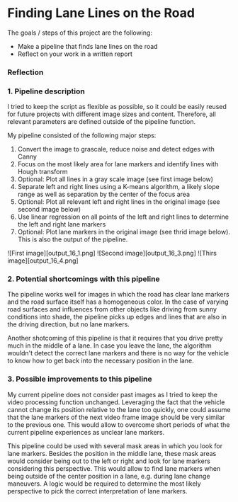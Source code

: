 # **Finding Lane Lines on the Road** 

The goals / steps of this project are the following:
* Make a pipeline that finds lane lines on the road
* Reflect on your work in a written report


### Reflection


### 1. Pipeline description

I tried to keep the script as flexible as possible, so it could be easily reused for future projects with different image sizes and content. Therefore, all relevant parameters are defined outside of the pipeline function.

My pipeline consisted of the following major steps:

1. Convert the image to grascale, reduce noise and detect edges with Canny
1. Focus on the most likely area for lane markers and identify lines with Hough transform
1. Optional: Plot all lines in a gray scale image (see first image below)
1. Separate left and right lines using a K-means algorithm, a likely slope range as well as separation by the center of the focus area
1. Optional: Plot all relevant left and right lines in the original image (see second image below)
1. Use linear regression on all points of the left and right lines to determine the left and right lane markers
1. Optional: Plot lane markers in the original image (see thrid image below). This is also the output of the pipeline.

![First image][output_16_1.png]
![Second image][output_16_3.png]
![Thirs image][output_16_4.png]


### 2. Potential shortcomings with this pipeline

The pipeline works well for images in which the road has clear lane markers and the road surface itself has a homogeneous color. In the case of varying road surfaces and influences from other objects like driving from sunny conditions into shade, the pipeline picks up edges and lines that are also in the driving direction, but no lane markers.

Another shotcoming of this pipeline is that it requires that you drive pretty much in the middle of a lane. In case you leave the lane, the algorithm wouldn't detect the correct lane markers and there is no way for the vehicle to know how to get back into the necessary position in the lane.


### 3. Possible improvements to this pipeline

My current pipeline does not consider past images as I tried to keep the video processing function unchanged. Leveraging the fact that the vehicle cannot change its position relative to the lane too quickly, one could assume that the lane markers of the next video frame image should be very similar to the previous one. This would allow to overcome short periods of what the current pipeline experiences as unclear lane markers.

This pipeline could be used with several mask areas in which you look for lane markers. Besides the position in the middle lane, these mask areas would consider being out to the left or right and look for lane markers considering this perspective. This would allow to find lane markers when being outside of the center position in a lane, e.g. during lane change maneuvers. A logic would be required to determine the most likely perspective to pick the correct interpretation of lane markers.